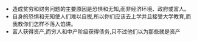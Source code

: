 - 造成贫穷和财务问题的主要原因是恐惧和无知,而非经济环境、政府或富人。
- 自身的恐惧和无知使人们难以自拔,所以你们应该去上学并且接受大学教育,而我教你们怎样不落入馅阱。
- 富人获得资产,而穷人和中产阶级获得债务,只不过他们以为那些就是资产
